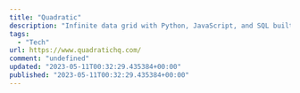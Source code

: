 ```yaml
---
title: "Quadratic"
description: "Infinite data grid with Python, JavaScript, and SQL built-in. Data Connectors to pull in your data."
tags: 
  - "Tech"
url: https://www.quadratichq.com/
comment: "undefined"
updated: "2023-05-11T00:32:29.435384+00:00"
published: "2023-05-11T00:32:29.435384+00:00"
---
```

